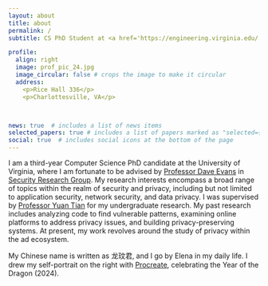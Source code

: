 ```yaml
---
layout: about
title: about
permalink: /
subtitle: CS PhD Student at <a href='https://engineering.virginia.edu/'>University of Virginia</a>

profile:
  align: right
  image: prof_pic_24.jpg
  image_circular: false # crops the image to make it circular
  address: 
    <p>Rice Hall 336</p>
    <p>Charlottesville, VA</p>



news: true  # includes a list of news items
selected_papers: true # includes a list of papers marked as "selected={true}"
social: true  # includes social icons at the bottom of the page
---
```


I am a third-year Computer Science PhD candidate at the University of Virginia, where I am fortunate to be advised by <a href='https://www.cs.virginia.edu/~evans/'>Professor Dave Evans</a> in <a href='https://uvasrg.github.io/'>Security Research Group</a>. My research interests encompass a broad range of topics within the realm of security and privacy, including but not limited to application security, network security, and data privacy. I was supervised by <a href='https://www.ytian.info/'>Professor Yuan Tian</a> for my undergraduate research. My past research includes analyzing code to find vulnerable patterns, examining online platforms to address privacy issues, and building privacy-preserving systems. At present, my work revolves around the study of privacy within the ad ecosystem.

My Chinese name is written as 龙玟君, and I go by Elena in my daily life. I drew my self-portrait on the right with <a href='https://procreate.com/'>Procreate</a>, celebrating the Year of the Dragon (2024).  

<!-- Put your address / P.O. box / other info right below your picture. You can also disable any these elements by editing `profile` property of the YAML header of your `_pages/about.md`. Edit `_bibliography/papers.bib` and Jekyll will render your [publications page](/al-folio/publications/) automatically.

Link to your social media connections, too. This theme is set up to use [Font Awesome icons](http://fortawesome.github.io/Font-Awesome/) and [Academicons](https://jpswalsh.github.io/academicons/), like the ones below. Add your Facebook, Twitter, LinkedIn, Google Scholar, or just disable all of them. -->
